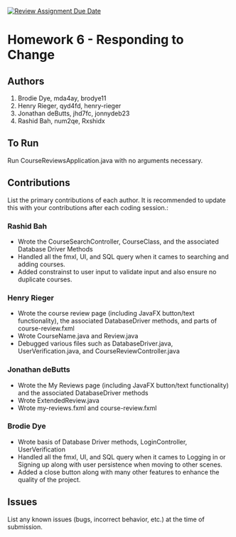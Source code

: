 [![Review Assignment Due Date](https://classroom.github.com/assets/deadline-readme-button-24ddc0f5d75046c5622901739e7c5dd533143b0c8e959d652212380cedb1ea36.svg)](https://classroom.github.com/a/DC1SF4uZ)
# Homework 6 - Responding to Change

## Authors
1) Brodie Dye, mda4ay, brodye11
2) Henry Rieger, qyd4fd, henry-rieger
3) Jonathan deButts, jhd7fc, jonnydeb23
4) Rashid Bah, num2qe, Rxshidx

## To Run

Run CourseReviewsApplication.java with no arguments necessary.

## Contributions

List the primary contributions of each author. It is recommended to update this with your contributions after each coding session.:

### Rashid Bah

* Wrote the CourseSearchController, CourseClass, and the associated Database Driver Methods
* Handled all the fmxl, UI, and SQL query when it cames to searching and adding courses. 
* Added constrainst to user input to validate input and also ensure no duplicate courses.

### Henry Rieger

* Wrote the course review page (including JavaFX button/text functionality), the associated DatabaseDriver methods, and parts of course-review.fxml
* Wrote CourseName.java and Review.java
* Debugged various files such as DatabaseDriver.java, UserVerification.java, and CourseReviewController.java

### Jonathan deButts

* Wrote the My Reviews page (including JavaFX button/text functionality) and the associated DatabaseDriver methods
* Wrote ExtendedReview.java
* Wrote my-reviews.fxml and course-review.fxml

### Brodie Dye

* Wrote basis of Database Driver methods, LoginController, UserVerification
* Handled all the fmxl, UI, and SQL query when it cames to Logging in or Signing up along with user persistence when moving to other scenes. 
* Added a close button along with many other features to enhance the quality of the project.

## Issues

List any known issues (bugs, incorrect behavior, etc.) at the time of submission.
